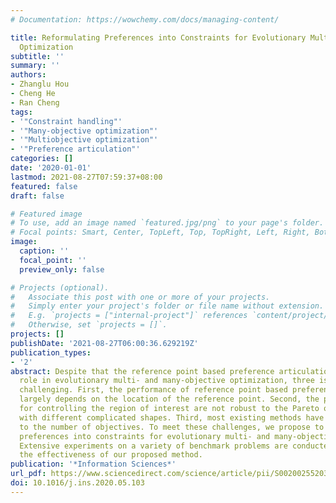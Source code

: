 ```yaml
---
# Documentation: https://wowchemy.com/docs/managing-content/

title: Reformulating Preferences into Constraints for Evolutionary Multi- and Many-objective
  Optimization
subtitle: ''
summary: ''
authors:
- Zhanglu Hou
- Cheng He
- Ran Cheng
tags:
- '"Constraint handling"'
- '"Many-objective optimization"'
- '"Multiobjective optimization"'
- '"Preference articulation"'
categories: []
date: '2020-01-01'
lastmod: 2021-08-27T07:59:37+08:00
featured: false
draft: false

# Featured image
# To use, add an image named `featured.jpg/png` to your page's folder.
# Focal points: Smart, Center, TopLeft, Top, TopRight, Left, Right, BottomLeft, Bottom, BottomRight.
image:
  caption: ''
  focal_point: ''
  preview_only: false

# Projects (optional).
#   Associate this post with one or more of your projects.
#   Simply enter your project's folder or file name without extension.
#   E.g. `projects = ["internal-project"]` references `content/project/deep-learning/index.md`.
#   Otherwise, set `projects = []`.
projects: []
publishDate: '2021-08-27T06:00:36.629219Z'
publication_types:
- '2'
abstract: Despite that the reference point based preference articulation plays a vital
  role in evolutionary multi- and many-objective optimization, three issues remain
  challenging. First, the performance of reference point based preference articulation
  largely depends on the location of the reference point. Second, the parameter settings
  for controlling the region of interest are not robust to the Pareto optimal fronts
  with different complicated shapes. Third, most existing methods have poor scalability
  to the number of objectives. To meet these challenges, we propose to reformulate
  preferences into constraints for evolutionary multi- and many-objective optimization.
  Extensive experiments on a variety of benchmark problems are conducted to demonstrate
  the effectiveness of our proposed method.
publication: '*Information Sciences*'
url_pdf: https://www.sciencedirect.com/science/article/pii/S0020025520305223
doi: 10.1016/j.ins.2020.05.103
---
```

